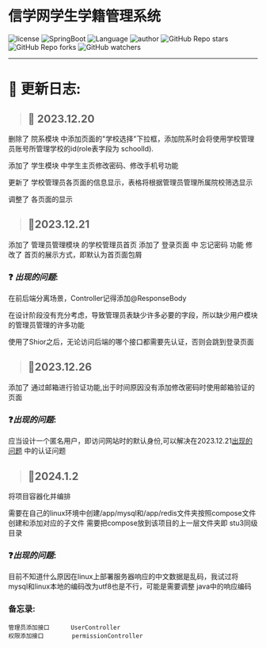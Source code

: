 # 信学网学生学籍管理系统
![license](https://img.shields.io/badge/license-Apache--license--2.0-yellow)
![SpringBoot](https://img.shields.io/badge/SpringBoot-2.4.1-green)
![Language](https://img.shields.io/badge/language-java-brightgreen)
![author](https://img.shields.io/badge/author-YyyHc404-red)
![GitHub Repo stars](https://img.shields.io/github/stars/Zzyucbul/stu3)
![GitHub Repo forks](https://img.shields.io/github/forks/Zzyucbul/stu3?log=)
![GitHub watchers](https://img.shields.io/github/watchers/Zzyucbul/stu3)


---
# 📒 更新日志:     
>## 🍁 2023.12.20 



删除了 院系模块 中添加页面的"学校选择"下拉框，添加院系时会将使用学校管理员账号所管理学校的id(role表字段为 schoolId).

添加了 学生模块 中学生主页修改密码、修改手机号功能

更新了 学校管理员各页面的信息显示，表格将根据管理员管理所属院校筛选显示

调整了 各页面的显示

> ## 🍁2023.12.21
添加了 管理员管理模块 的学校管理员首页
添加了 登录页面 中 忘记密码 功能
修改了 首页的展示方式，即默认为首页面包屑


### ❓ _出现的问题_:
在前后端分离场景，Controller记得添加@ResponseBody

在设计阶段没有充分考虑，导致管理员表缺少许多必要的字段，所以缺少用户模块的管理员管理的许多功能

使用了Shior之后，无论访问后端的哪个接口都需要先认证，否则会跳到登录页面

>## 🍁2023.12.26
添加了 通过邮箱进行验证功能,出于时间原因没有添加修改密码时使用邮箱验证的页面
### ❓_出现的问题_:
应当设计一个匿名用户，即访问网站时的默认身份,可以解决在2023.12.21[出现的问题](#❓-出现的问题) 中的认证问题

>## 🍁2024.1.2
将项目容器化并编排

需要在自己的linux环境中创建/app/mysql和/app/redis文件夹按照compose文件创建和添加对应的子文件
需要把compose放到该项目的上一层文件夹即 stu3同级目录

### ❓_出现的问题_:
目前不知道什么原因在linux上部署服务器响应的中文数据是乱码，我试过将mysql和linux本地的编码改为utf8也是不行，可能是需要调整
java中的响应编码

### 备忘录:
    管理员添加接口      UserController
    权限添加接口        permissionController






